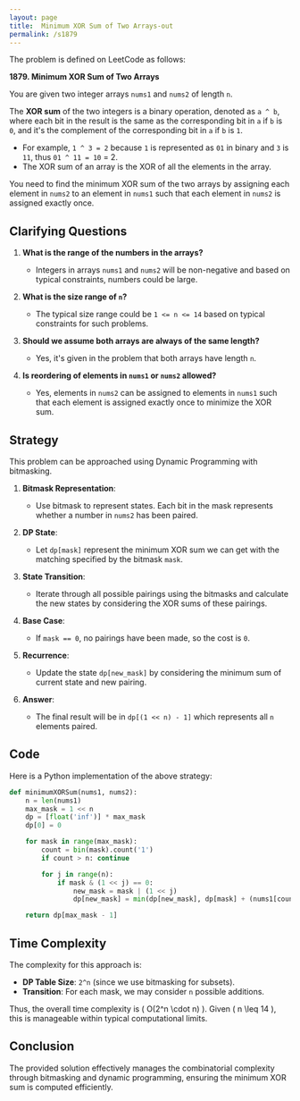 ```yaml
---
layout: page
title:  Minimum XOR Sum of Two Arrays-out
permalink: /s1879
---
```


The problem is defined on LeetCode as follows:

**1879. Minimum XOR Sum of Two Arrays**

You are given two integer arrays `nums1` and `nums2` of length `n`.

The **XOR sum** of the two integers is a binary operation, denoted as `a ^ b`, where each bit in the result is the same as the corresponding bit in `a` if `b` is `0`, and it's the complement of the corresponding bit in `a` if `b` is `1`.

- For example, `1 ^ 3 = 2` because `1` is represented as `01` in binary and `3` is `11`, thus `01 ^ 11 = 10` = 2.
- The XOR sum of an array is the XOR of all the elements in the array.

You need to find the minimum XOR sum of the two arrays by assigning each element in `nums2` to an element in `nums1` such that each element in `nums2` is assigned exactly once.

## Clarifying Questions

1. **What is the range of the numbers in the arrays?**
   - Integers in arrays `nums1` and `nums2` will be non-negative and based on typical constraints, numbers could be large.

2. **What is the size range of `n`?**
   - The typical size range could be `1 <= n <= 14` based on typical constraints for such problems.

3. **Should we assume both arrays are always of the same length?**
   - Yes, it's given in the problem that both arrays have length `n`.

4. **Is reordering of elements in `nums1` or `nums2` allowed?**
   - Yes, elements in `nums2` can be assigned to elements in `nums1` such that each element is assigned exactly once to minimize the XOR sum.

## Strategy

This problem can be approached using Dynamic Programming with bitmasking.

1. **Bitmask Representation**:
   - Use bitmask to represent states. Each bit in the mask represents whether a number in `nums2` has been paired.

2. **DP State**:
   - Let `dp[mask]` represent the minimum XOR sum we can get with the matching specified by the bitmask `mask`.

3. **State Transition**:
   - Iterate through all possible pairings using the bitmasks and calculate the new states by considering the XOR sums of these pairings.

4. **Base Case**:
   - If `mask == 0`, no pairings have been made, so the cost is `0`.

5. **Recurrence**:
   - Update the state `dp[new_mask]` by considering the minimum sum of current state and new pairing.

6. **Answer**:
   - The final result will be in `dp[(1 << n) - 1]` which represents all `n` elements paired.

## Code

Here is a Python implementation of the above strategy:

```python
def minimumXORSum(nums1, nums2):
    n = len(nums1)
    max_mask = 1 << n
    dp = [float('inf')] * max_mask
    dp[0] = 0

    for mask in range(max_mask):
        count = bin(mask).count('1')
        if count > n: continue

        for j in range(n):
            if mask & (1 << j) == 0:
                new_mask = mask | (1 << j)
                dp[new_mask] = min(dp[new_mask], dp[mask] + (nums1[count] ^ nums2[j]))

    return dp[max_mask - 1]
```

## Time Complexity

The complexity for this approach is:

- **DP Table Size**: `2^n` (since we use bitmasking for subsets).
- **Transition**: For each mask, we may consider `n` possible additions.

Thus, the overall time complexity is \( O(2^n \cdot n) \). Given \( n \leq 14 \), this is manageable within typical computational limits.

## Conclusion

The provided solution effectively manages the combinatorial complexity through bitmasking and dynamic programming, ensuring the minimum XOR sum is computed efficiently.